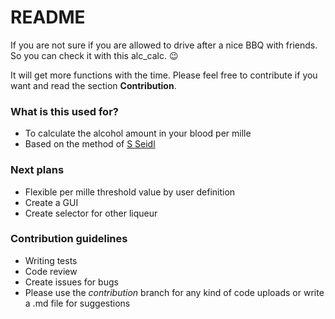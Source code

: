 # README #

If you are not sure if you are allowed to drive after a nice BBQ with friends.
So you can check it with this alc_calc. 😉

It will get more functions with the time.
Please feel free to contribute if you want and read the section **Contribution**.


### What is this used for? ###

* To calculate the alcohol amount in your blood per mille
* Based on the method of [S Seidl](https://pubmed.ncbi.nlm.nih.gov/11197633/)

### Next plans ###

* Flexible per mille threshold value by user definition
* Create a GUI
* Create selector for other liqueur

### Contribution guidelines ###

* Writing tests
* Code review
* Create issues for bugs
* Please use the *contribution* branch for any kind of code uploads or write a .md file for suggestions


